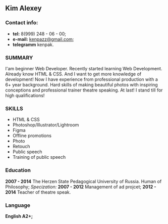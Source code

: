 ## Kim Alexey 

### Contact info:
  * **tel:** 8(999) 248 - 06 - 00;
  * **e-mail:** kenpazz@gmail.com;
  * **telegramm** kenpak.
  
### SUMMARY 
 I'am beginner Web Developer. Recently started learning Web Development. Already know HTML & CSS. And I want to get more knowledge of development! 
 Now I have experience from professional production with a 6+ year background. Hard skills of making beautiful photos with inspiring conceptions and professional trainer theatre speaking. At last! I stand till for high qualifications!
 
 ### SKILLS
   * HTML & CSS 
   * Photoshop/Illustrator/Lightroom
   * Figma
   * Offline promotions
   * Photo
   * Retouch
   * Public speech 
   * Training of public speech  
  
### Education
  **2007 - 2014** The Herzen State Pedagogical University of Russia.
  Human of Philosophy; *Specization:*
  **2007 - 2012** Management of ad projcet;
  **2012 - 2014** Teacher of theatre speak. 
                         
### Language 
   **English A2+;**
    
